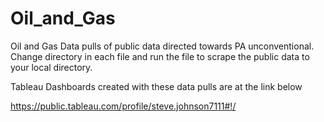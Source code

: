 # Oil_and_Gas
 Oil and Gas Data
pulls of public data directed towards PA unconventional.  Change directory in each file and run the file to scrape the public data to your local directory.

Tableau Dashboards created with these data pulls are at the link below

https://public.tableau.com/profile/steve.johnson7111#!/
